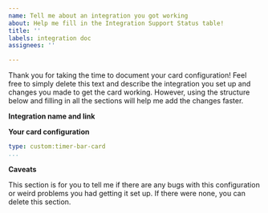```yaml
---
name: Tell me about an integration you got working
about: Help me fill in the Integration Support Status table!
title: ''
labels: integration doc
assignees: ''

---
```


Thank you for taking the time to document your card configuration! Feel free to simply delete this text and describe the integration you set up and changes you made to get the card working. However, using the structure below and filling in all the sections will help me add the changes faster.

**Integration name and link**

**Your card configuration**
```yaml
type: custom:timer-bar-card
...
```

**Caveats**

This section is for you to tell me if there are any bugs with this configuration or weird problems you had getting it set up. If there were none, you can delete this section.
